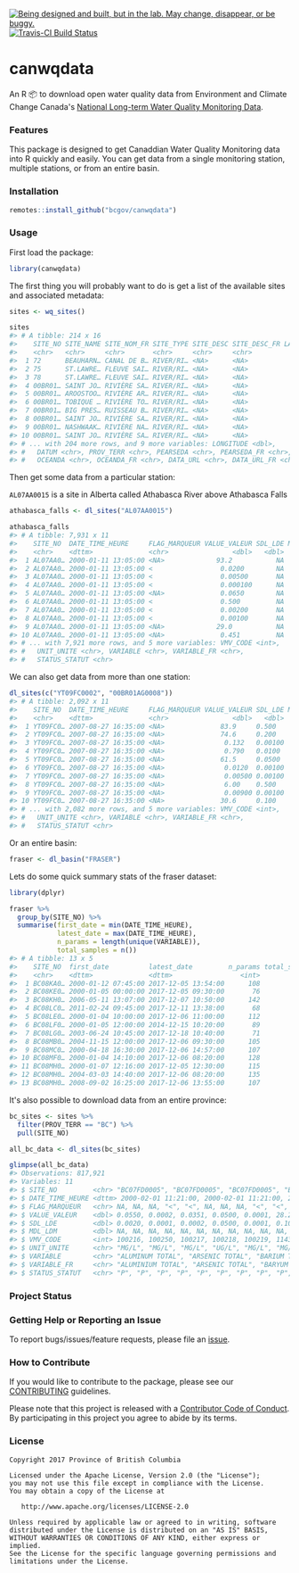
<a id="devex-badge" rel="Exploration" href="https://github.com/BCDevExchange/assets/blob/master/README.md"><img alt="Being designed and built, but in the lab. May change, disappear, or be buggy." style="border-width:0" src="https://assets.bcdevexchange.org/images/badges/exploration.svg" title="Being designed and built, but in the lab. May change, disappear, or be buggy." /></a> [![Travis-CI Build Status](https://travis-ci.org/bcgov/canwqdata.svg?branch=master)](https://travis-ci.org/bcgov/canwqdata)

canwqdata
=========

An R 📦 to download open water quality data from Environment and Climate Change Canada's [National Long-term Water Quality Monitoring Data](http://donnees.ec.gc.ca/data/substances/monitor/national-long-term-water-quality-monitoring-data/).

### Features

This package is designed to get Canaddian Water Quality Monitoring data into R quickly and easily. You can get data from a single monitoring station, multiple stations, or from an entire basin.

### Installation

``` r
remotes::install_github("bcgov/canwqdata")
```

### Usage

First load the package:

``` r
library(canwqdata)
```

The first thing you will probably want to do is get a list of the available sites and associated metadata:

``` r
sites <- wq_sites()

sites
#> # A tibble: 214 x 16
#>    SITE_NO SITE_NAME SITE_NOM_FR SITE_TYPE SITE_DESC SITE_DESC_FR LATITUDE
#>    <chr>   <chr>     <chr>       <chr>     <chr>     <chr>           <dbl>
#>  1 72      BEAUHARN… CANAL DE B… RIVER/RI… <NA>      <NA>             45.2
#>  2 75      ST.LAWRE… FLEUVE SAI… RIVER/RI… <NA>      <NA>             45.9
#>  3 78      ST.LAWRE… FLEUVE SAI… RIVER/RI… <NA>      <NA>             45.4
#>  4 00BR01… SAINT JO… RIVIÈRE SA… RIVER/RI… <NA>      <NA>             47.4
#>  5 00BR01… AROOSTOO… RIVIÈRE AR… RIVER/RI… <NA>      <NA>             46.8
#>  6 00BR01… TOBIQUE … RIVIÈRE TO… RIVER/RI… <NA>      <NA>             46.8
#>  7 00BR01… BIG PRES… RUISSEAU B… RIVER/RI… <NA>      <NA>             46.4
#>  8 00BR01… SAINT JO… RIVIÈRE SA… RIVER/RI… <NA>      <NA>             46.0
#>  9 00BR01… NASHWAAK… RIVIÈRE NA… RIVER/RI… <NA>      <NA>             46.0
#> 10 00BR01… SAINT JO… RIVIÈRE SA… RIVER/RI… <NA>      <NA>             45.6
#> # ... with 204 more rows, and 9 more variables: LONGITUDE <dbl>,
#> #   DATUM <chr>, PROV_TERR <chr>, PEARSEDA <chr>, PEARSEDA_FR <chr>,
#> #   OCEANDA <chr>, OCEANDA_FR <chr>, DATA_URL <chr>, DATA_URL_FR <chr>
```

Then get some data from a particular station:

`AL07AA0015` is a site in Alberta called Athabasca River above Athabasca Falls

``` r
athabasca_falls <- dl_sites("AL07AA0015")

athabasca_falls
#> # A tibble: 7,931 x 11
#>    SITE_NO  DATE_TIME_HEURE     FLAG_MARQUEUR VALUE_VALEUR SDL_LDE MDL_LDM
#>    <chr>    <dttm>              <chr>                <dbl>   <dbl>   <dbl>
#>  1 AL07AA0… 2000-01-11 13:05:00 <NA>             93.2           NA      NA
#>  2 AL07AA0… 2000-01-11 13:05:00 <                 0.0200        NA      NA
#>  3 AL07AA0… 2000-01-11 13:05:00 <                 0.00500       NA      NA
#>  4 AL07AA0… 2000-01-11 13:05:00 <                 0.000100      NA      NA
#>  5 AL07AA0… 2000-01-11 13:05:00 <NA>              0.0650        NA      NA
#>  6 AL07AA0… 2000-01-11 13:05:00 <                 0.500         NA      NA
#>  7 AL07AA0… 2000-01-11 13:05:00 <                 0.00200       NA      NA
#>  8 AL07AA0… 2000-01-11 13:05:00 <                 0.00100       NA      NA
#>  9 AL07AA0… 2000-01-11 13:05:00 <NA>             29.0           NA      NA
#> 10 AL07AA0… 2000-01-11 13:05:00 <NA>              0.451         NA      NA
#> # ... with 7,921 more rows, and 5 more variables: VMV_CODE <int>,
#> #   UNIT_UNITE <chr>, VARIABLE <chr>, VARIABLE_FR <chr>,
#> #   STATUS_STATUT <chr>
```

We can also get data from more than one station:

``` r
dl_sites(c("YT09FC0002", "00BR01AG0008"))
#> # A tibble: 2,092 x 11
#>    SITE_NO  DATE_TIME_HEURE     FLAG_MARQUEUR VALUE_VALEUR SDL_LDE MDL_LDM
#>    <chr>    <dttm>              <chr>                <dbl>   <dbl>   <dbl>
#>  1 YT09FC0… 2007-08-27 16:35:00 <NA>              83.9     0.500        NA
#>  2 YT09FC0… 2007-08-27 16:35:00 <NA>              74.6     0.200        NA
#>  3 YT09FC0… 2007-08-27 16:35:00 <NA>               0.132   0.00100      NA
#>  4 YT09FC0… 2007-08-27 16:35:00 <NA>               0.790   0.0100       NA
#>  5 YT09FC0… 2007-08-27 16:35:00 <NA>              61.5     0.0500       NA
#>  6 YT09FC0… 2007-08-27 16:35:00 <NA>               0.0120  0.00100      NA
#>  7 YT09FC0… 2007-08-27 16:35:00 <NA>               0.00500 0.00100      NA
#>  8 YT09FC0… 2007-08-27 16:35:00 <NA>               6.00    0.500        NA
#>  9 YT09FC0… 2007-08-27 16:35:00 <NA>               0.00900 0.00100      NA
#> 10 YT09FC0… 2007-08-27 16:35:00 <NA>              30.6     0.100        NA
#> # ... with 2,082 more rows, and 5 more variables: VMV_CODE <int>,
#> #   UNIT_UNITE <chr>, VARIABLE <chr>, VARIABLE_FR <chr>,
#> #   STATUS_STATUT <chr>
```

Or an entire basin:

``` r
fraser <- dl_basin("FRASER")
```

Lets do some quick summary stats of the fraser dataset:

``` r
library(dplyr)

fraser %>% 
  group_by(SITE_NO) %>% 
  summarise(first_date = min(DATE_TIME_HEURE), 
            latest_date = max(DATE_TIME_HEURE), 
            n_params = length(unique(VARIABLE)), 
            total_samples = n())
#> # A tibble: 13 x 5
#>    SITE_NO  first_date          latest_date         n_params total_samples
#>    <chr>    <dttm>              <dttm>                 <int>         <int>
#>  1 BC08KA0… 2000-01-12 07:45:00 2017-12-05 13:54:00      108         22937
#>  2 BC08KE0… 2000-01-05 00:00:00 2017-12-05 09:30:00       76         21155
#>  3 BC08KH0… 2006-05-11 13:07:00 2017-12-07 10:50:00      142         16784
#>  4 BC08LC0… 2011-02-24 09:45:00 2017-12-11 13:38:00       68          9542
#>  5 BC08LE0… 2000-01-04 10:00:00 2017-12-06 11:00:00      112         20956
#>  6 BC08LF0… 2000-01-05 12:00:00 2014-12-15 10:20:00       89         18410
#>  7 BC08LG0… 2003-06-24 10:45:00 2017-12-18 10:40:00       71          8995
#>  8 BC08MB0… 2004-11-15 12:00:00 2017-12-06 09:30:00      105         19058
#>  9 BC08MC0… 2000-04-18 16:30:00 2017-12-06 14:57:00      107         20153
#> 10 BC08MF0… 2000-01-04 14:10:00 2017-12-06 08:20:00      128         20374
#> 11 BC08MH0… 2000-01-07 12:16:00 2017-12-05 12:30:00      115         30018
#> 12 BC08MH0… 2004-03-03 14:40:00 2017-12-06 08:20:00      135         23014
#> 13 BC08MH0… 2008-09-02 16:25:00 2017-12-06 13:55:00      107         11235
```

It's also possible to download data from an entire province:

``` r
bc_sites <- sites %>% 
  filter(PROV_TERR == "BC") %>% 
  pull(SITE_NO)

all_bc_data <- dl_sites(bc_sites)

glimpse(all_bc_data)
#> Observations: 817,921
#> Variables: 11
#> $ SITE_NO         <chr> "BC07FD0005", "BC07FD0005", "BC07FD0005", "BC0...
#> $ DATE_TIME_HEURE <dttm> 2000-02-01 11:21:00, 2000-02-01 11:21:00, 200...
#> $ FLAG_MARQUEUR   <chr> NA, NA, NA, "<", "<", NA, NA, NA, "<", "<", NA...
#> $ VALUE_VALEUR    <dbl> 0.0550, 0.0002, 0.0351, 0.0500, 0.0001, 28.200...
#> $ SDL_LDE         <dbl> 0.0020, 0.0001, 0.0002, 0.0500, 0.0001, 0.1000...
#> $ MDL_LDM         <dbl> NA, NA, NA, NA, NA, NA, NA, NA, NA, NA, NA, NA...
#> $ VMV_CODE        <int> 100216, 100250, 100217, 100218, 100219, 1143, ...
#> $ UNIT_UNITE      <chr> "MG/L", "MG/L", "MG/L", "UG/L", "MG/L", "MG/L"...
#> $ VARIABLE        <chr> "ALUMINUM TOTAL", "ARSENIC TOTAL", "BARIUM TOT...
#> $ VARIABLE_FR     <chr> "ALUMINIUM TOTAL", "ARSENIC TOTAL", "BARYUM TO...
#> $ STATUS_STATUT   <chr> "P", "P", "P", "P", "P", "P", "P", "P", "P", "...
```

### Project Status

### Getting Help or Reporting an Issue

To report bugs/issues/feature requests, please file an [issue](https://github.com/bcgov/canwqdata/issues/).

### How to Contribute

If you would like to contribute to the package, please see our [CONTRIBUTING](CONTRIBUTING.md) guidelines.

Please note that this project is released with a [Contributor Code of Conduct](CODE_OF_CONDUCT.md). By participating in this project you agree to abide by its terms.

### License

    Copyright 2017 Province of British Columbia

    Licensed under the Apache License, Version 2.0 (the "License");
    you may not use this file except in compliance with the License.
    You may obtain a copy of the License at 

       http://www.apache.org/licenses/LICENSE-2.0

    Unless required by applicable law or agreed to in writing, software
    distributed under the License is distributed on an "AS IS" BASIS,
    WITHOUT WARRANTIES OR CONDITIONS OF ANY KIND, either express or implied.
    See the License for the specific language governing permissions and
    limitations under the License.
